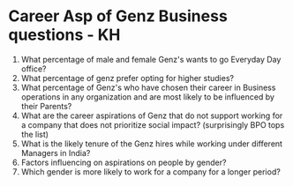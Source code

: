 # Career Asp of Genz Business questions - KH
 
1. What percentage of male and female Genz's wants to go Everyday Day office? 
2. What percentage of genz prefer opting for higher studies?
3. What percentage of Genz's who have chosen their career in Business operations in any organization and are most likely to be influenced by their Parents?
4. What are the career aspirations of Genz that do not support working for a company that does not prioritize social impact? (surprisingly BPO tops the list)
5. What is the likely tenure of the Genz hires while working under different Managers in India?
6. Factors influencing on aspirations on people by gender?
7. Which gender is more likely to work for a company for a longer period?

